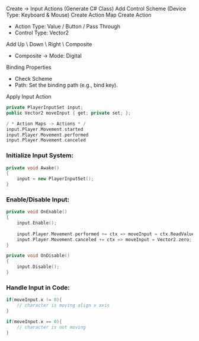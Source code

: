 Create -> Input Actions (Generate C# Class)
Add Control Scheme (Device Type: Keyboard & Mouse)
Create Action Map
Create Action
- Action Type: Value / Button / Pass Through
- Control Type: Vector2

Add Up \ Down \ Right \ Composite
- Composite -> Mode: Digital

Binding Properties
 - Check Scheme
 - Path: Set the binding path (e.g., bind key).

Apply Input Action

```cpp
private PlayerInputSet input;
public Vector2 moveInput { get; private set; };
```



```cpp
/ * Action Maps -> Actions * /
input.Player.Movement.started
input.Player.Movement.performed
input.Player.Movement.canceled
```

### Initialize Input System:
```cpp
private void Awake()  
{  
	input = new PlayerInputSet();  
}
```

### Enable/Disable Input:
```cpp
private void OnEnable()  
{  
    input.Enable();
    
    input.Player.Movement.performed += ctx => moveInput = ctx.ReadValue<Vector2>();  
	input.Player.Movement.canceled += ctx => moveInput = Vector2.zero;
}
```

```cpp
private void OnDisable()  
{  
    input.Disable();  
}
```

### Handle Input in Code:
```cpp
if(moveInput.x != 0){
	// character is moving align x axis
}

if(moveInput.x == 0){
	// character is not moving
}
```